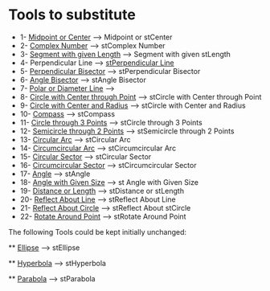 # Tools to substitute
* 1-  [Midpoint or Center](https://github.com/probaxeoxebra/probaMinkoski/blob/master/Ferramentas/FerramentasMink/01_Midpoint_Center.md)  -->  Midpoint or stCenter  
* 2-  [Complex Number](https://github.com/probaxeoxebra/probaMinkoski/blob/master/Ferramentas/FerramentasMink/02_ComplexNumber.md)  -->  stComplex Number  
* 3-  [Segment with given Length](https://github.com/probaxeoxebra/probaMinkoski/blob/master/Ferramentas/FerramentasMink/03_Segment_GivenLength.md)  -->  Segment with given stLength
* 4-  Perpendicular Line  -->  [stPerpendicular Line](https://github.com/probaxeoxebra/probaMinkoski/blob/master/Ferramentas/FerramentasMink/04_Perpendicular_Line.md)
* 5-  [Perpendicular Bisector](https://github.com/probaxeoxebra/probaMinkoski/blob/master/Ferramentas/FerramentasMink/05_Perpendicular_Bisector.md)  -->  stPerpendicular Bisector
* 6-  [Angle Bisector](https://github.com/probaxeoxebra/probaMinkoski/blob/master/Ferramentas/FerramentasMink/06_Angle_Bisector.md)  -->  stAngle Bisector  
* 7-  [Polar or Diameter Line](https://github.com/probaxeoxebra/probaMinkoski/blob/master/Ferramentas/FerramentasMink/07_Polar_Diameter_Line.md)  -->  
* 8-  [Circle with Center through Point](https://github.com/probaxeoxebra/probaMinkoski/blob/master/Ferramentas/FerramentasMink/08_Circle_Center_throughPoint.md)  -->  stCircle with Center through Point
* 9-  [Circle with Center and Radius](https://github.com/probaxeoxebra/probaMinkoski/blob/master/Ferramentas/FerramentasMink/09_Circle_Center_Radius.md)  -->  stCircle with Center and Radius 
* 10- [Compass](https://github.com/probaxeoxebra/probaMinkoski/blob/master/Ferramentas/FerramentasMink/10_Compass.md)  -->   stCompass  
* 11- [Circle through 3 Points](https://github.com/probaxeoxebra/probaMinkoski/blob/master/Ferramentas/FerramentasMink/11_Circle_through3Points.md)  -->  stCircle through 3 Points  
* 12- [Semicircle through 2 Points](https://github.com/probaxeoxebra/probaMinkoski/blob/master/Ferramentas/FerramentasMink/12_Semicircle_through2Points.md)  -->  stSemicircle through 2 Points  
* 13- [Circular Arc](https://github.com/probaxeoxebra/probaMinkoski/blob/master/Ferramentas/FerramentasMink/13_Circular_Arc.md)  -->  stCircular Arc  
* 14- [Circumcircular Arc](https://github.com/probaxeoxebra/probaMinkoski/blob/master/Ferramentas/FerramentasMink/14_Circumcircular_Arc.md)  -->  stCircumcircular Arc
* 15- [Circular Sector](https://github.com/probaxeoxebra/probaMinkoski/blob/master/Ferramentas/FerramentasMink/15_Circular_Sector.md)  -->  stCircular Sector  
* 16- [Circumcircular Sector](https://github.com/probaxeoxebra/probaMinkoski/blob/master/Ferramentas/FerramentasMink/16_Circumcircular_Sector.md)  -->  stCircumcircular Sector  
* 17- [Angle](https://github.com/probaxeoxebra/probaMinkoski/blob/master/Ferramentas/FerramentasMink/17_Angle.md)  -->  stAngle  
* 18- [Angle with Given Size](https://github.com/probaxeoxebra/probaMinkoski/blob/master/Ferramentas/FerramentasMink/18_Angle_Given_Size.md)  --> st Angle with Given Size  
* 19- [Distance or Length](https://github.com/probaxeoxebra/probaMinkoski/blob/master/Ferramentas/FerramentasMink/19_Distance_orLength.md)  -->  stDistance or stLength  
* 20- [Reflect About Line](https://github.com/probaxeoxebra/probaMinkoski/blob/master/Ferramentas/FerramentasMink/20_Reflect_AboutLine.md)  -->  stReflect About Line  
* 21- [Reflect About Circle](https://github.com/probaxeoxebra/probaMinkoski/blob/master/Ferramentas/FerramentasMink/21_Reflect_AboutCircle.md)  -->  stReflect About stCircle 
* 22- [Rotate Around Point](https://github.com/probaxeoxebra/probaMinkoski/blob/master/Ferramentas/FerramentasMink/22_Rotate_AroundPoint.md)  -->  stRotate Around Point  

 The following Tools could be kept initially unchanged: 

**   [Ellipse]()  -->   stEllipse  
  
  **   [Hyperbola]()  -->  stHyperbola  
  
  **   [Parabola]()  -->  stParabola  
